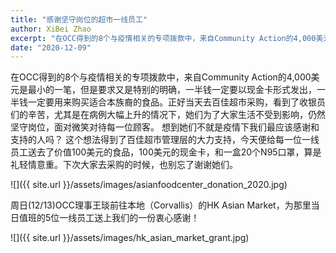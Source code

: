 ```yaml
---
title: "感谢坚守岗位的超市一线员工"
author: XiBei Zhao
excerpt: "在OCC得到的8个与疫情相关的专项拨款中，来自Community Action的4,000美元是最小的一笔，但是要求又是特别的明确，一半钱一定要以现金卡形式发出，一半钱一定要用来购买适合本族裔的食品。今天前往百佳超市，给每一位一线员工送去了价值100美元的食品，100美元的现金卡，和一盒20个N95口罩，算是礼轻情意重。下次大家去采购的时候，也别忘了谢谢她们。"
date: "2020-12-09"
---
```


在OCC得到的8个与疫情相关的专项拨款中，来自Community Action的4,000美元是最小的一笔，但是要求又是特别的明确，一半钱一定要以现金卡形式发出，一半钱一定要用来购买适合本族裔的食品。正好当天去百佳超市采购，看到了收银员们的辛苦，尤其是在病例大幅上升的情况下，她们为了大家生活不受到影响，仍然坚守岗位，面对微笑对待每一位顾客。 想到她们不就是疫情下我们最应该感谢和支持的人吗？ 这个想法得到了百佳超市管理层的大力支持，今天便给每一位一线员工送去了价值100美元的食品，100美元的现金卡，和一盒20个N95口罩，算是礼轻情意重。下次大家去采购的时候，也别忘了谢谢她们。

![]({{ site.url }}/assets/images/asianfoodcenter_donation_2020.jpg)


周日(12/13)OCC理事王琰前往本地（Corvallis）的HK Asian Market，为那里当日值班的5位一线员工送上我们的一份衷心感谢！

![]({{ site.url }}/assets/images/hk_asian_market_grant.jpg)
